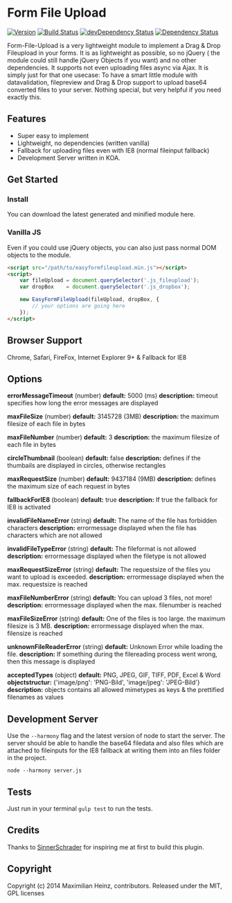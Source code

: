 # Form File Upload

[![Version](http://img.shields.io/badge/version-0.0.1-green.svg)]()
[![Build Status](https://travis-ci.org/meandmax/Form-File-Upload.svg?branch=master)](https://travis-ci.org/meandmax/Form-File-Upload)
[![devDependency Status](https://david-dm.org/meandmax/Form-File-Upload/dev-status.svg)](https://david-dm.org/meandmax/Form-File-Upload#info=devDependencies)
[![Dependency Status](https://david-dm.org/meandmax/Form-File-Upload.svg)](https://david-dm.org/meandmax/Form-File-Upload.svg)

Form-File-Upload is a very lightweight module to implement a Drag & Drop Fileupload in your forms. It is as lightweight as possible, so no jQuery ( the module could still handle jQuery Objects if you want) and no other dependencies. It supports not even uploading files async via Ajax. It is simply just for that one usecase: To have a smart little module with datavalidation, filepreview and Drag & Drop support to upload base64 converted files to your server. Nothing special, but very helpful if you need exactly this.

## Features

* Super easy to implement
* Lightweight, no dependencies (written vanilla)
* Fallback for uploading files even with IE8 (normal fileinput fallback)
* Development Server written in KOA.

## Get Started

### Install

You can download the latest generated and minified module here.

### Vanilla JS

Even if you could use jQuery objects, you can also just pass normal DOM objects to the module.

```html
<script src="/path/to/easyformfileupload.min.js"></script>  
<script>
    var fileUpload = document.querySelector('.js_fileupload');
    var dropBox    = document.querySelector('.js_dropbox');

    new EasyFormFileUpload(fileUpload, dropBox, {
        // your options are going here
    });
</script>
```

## Browser Support

Chrome, Safari, FireFox, Internet Explorer 9+ & Fallback for IE8

## Options

**errorMessageTimeout** (number)
**default:** 5000 (ms)
**description:** timeout specifies how long the error messages are displayed

**maxFileSize** (number)
**default:** 3145728 (3MB)
**description:** the maximum filesize of each file in bytes

**maxFileNumber** (number)
**default:** 3
**description:** the maximum filesize of each file in bytes

**circleThumbnail** (boolean)
**default:** false
**description:** defines if the thumbails are displayed in circles, otherwise rectangles

**maxRequestSize** (number)
**default:** 9437184 (9MB)
**description:** defines the maximum size of each request in bytes

**fallbackForIE8** (boolean)
**default:** true 
**description:** If true the fallback for IE8 is activated

**invalidFileNameError** (string)
**default:** The name of the file has forbidden characters
**description:** errormessage displayed when the file has characters which are not allowed

**invalidFileTypeError** (string)
**default:** The fileformat is not allowed
**description:** errormessage displayed when the filetype is not allowed

**maxRequestSizeError** (string)
**default:** The requestsize of the files you want to upload is exceeded.
**description:** errormessage displayed when the max. requestsize is reached

**maxFileNumberError** (string)
**default:** You can upload 3 files, not more!
**description:** errormessage displayed when the max. filenumber is reached

**maxFileSizeError** (string)
**default:** One of the files is too large. the maximum filesize is 3 MB.
**description:** errormessage displayed when the max. filensize is reached

**unknownFileReaderError** (string)
**default:** Unknown Error while loading the file.
**description:** If something during the filereading process went wrong, then this message is displayed

**acceptedTypes** (object)
**default:** PNG, JPEG, GIF, TIFF, PDF, Excel & Word
**objectstructur:** {'image/png': 'PNG-Bild', 'image/jpeg': 'JPEG-Bild'}
**description:** objects contains all allowed mimetypes as keys & the prettified filenames as values

## Development Server

Use the ``--harmony`` flag and the latest version of node to start the server. The server should be able to handle the base64 filedata and also files which are attached to fileinputs for the IE8 fallback at writing them into an files folder in the project. 

```
node --harmony server.js
```

## Tests

Just run in your terminal  ``gulp test`` to run the tests.

## Credits

Thanks to [SinnerSchrader](http://sinnerschrader.com/ "SinnerSchrader") for inspiring me at first to build this plugin.

## Copyright

Copyright (c) 2014 Maximilian Heinz, contributors. Released under the MIT, GPL licenses
